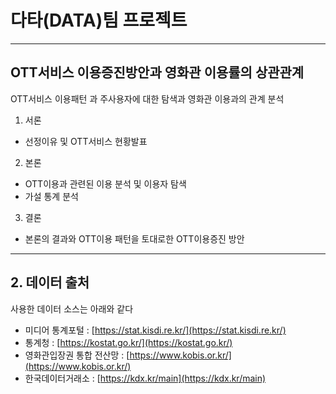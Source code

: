 # 다타(DATA)팀 프로젝트
---
## OTT서비스 이용증진방안과 영화관 이용률의 상관관계

OTT서비스 이용패턴 과 주사용자에 대한 탐색과 영화관 이용과의 관계 분석

1. 서론
  - 선정이유 및 OTT서비스 현황발표
2. 본론
  - OTT이용과 관련된 이용 분석 및 이용자 탐색
  - 가설 통계 분석
3. 결론
 - 본론의 결과와 OTT이용 패턴을 토대로한 OTT이용증진 방안
---
## 2. 데이터 출처

사용한 데이터 소스는 아래와 같다

- 미디어 통계포털 : [https://stat.kisdi.re.kr/](https://stat.kisdi.re.kr/)
- 통계청 : [https://kostat.go.kr/](https://kostat.go.kr/)
- 영화관입장권 통합 전산망 : [https://www.kobis.or.kr/](https://www.kobis.or.kr/)
- 한국데이터거래소 : [https://kdx.kr/main](https://kdx.kr/main)

